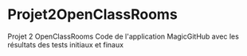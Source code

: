 # Projet2OpenClassRooms
Projet 2 OpenClassRooms
Code de l'application MagicGitHub avec les résultats des tests initiaux et finaux

